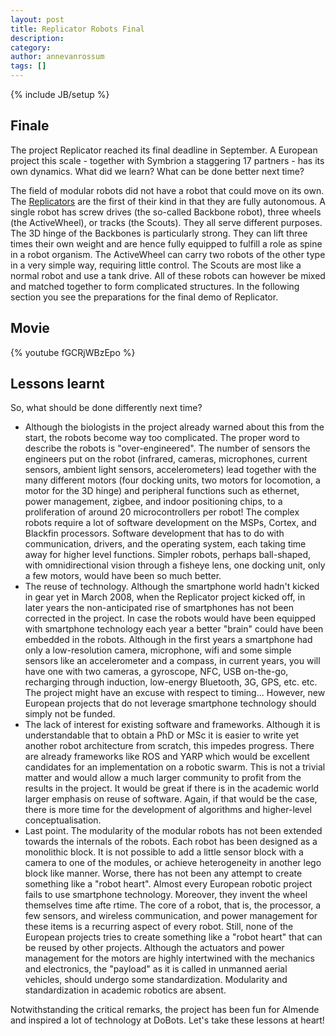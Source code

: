 ```yaml
---
layout: post
title: Replicator Robots Final
description: 
category: 
author: annevanrossum
tags: []
---
```

{% include JB/setup %}

##  Finale

The project Replicator reached its final deadline in September. A European
project this scale - together with Symbrion a staggering 17 partners - has its
own dynamics. What did we learn? What can be done better next time?

The field of modular robots did not have a robot that could move on its own.
The [Replicators](http://replicators.eu/) are the first of their kind in that
they are fully autonomous. A single robot has screw drives (the so-called
Backbone robot), three wheels (the ActiveWheel), or tracks (the Scouts). They
all serve different purposes. The 3D hinge of the Backbones is particularly
strong. They can lift three times their own weight and are hence fully
equipped to fulfill a role as spine in a robot organism. The ActiveWheel can
carry two robots of the other type in a very simple way, requiring little
control. The Scouts are most like a normal robot and use a tank drive. All of
these robots can however be mixed and matched together to form complicated
structures. In the following section you see the preparations for the final
demo of Replicator.

##  Movie

{% youtube fGCRjWBzEpo %}

##  Lessons learnt

So, what should be done differently next time?

  * Although the biologists in the project already warned about this from the start, the robots become way too complicated. The proper word to describe the robots is "over-engineered". The number of sensors the engineers put on the robot (infrared, cameras, microphones, current sensors, ambient light sensors, accelerometers) lead together with the many different motors (four docking units, two motors for locomotion, a motor for the 3D hinge) and peripheral functions such as ethernet, power management, zigbee, and indoor positioning chips, to a proliferation of around 20 microcontrollers per robot! The complex robots require a lot of software development on the MSPs, Cortex, and Blackfin processors. Software development that has to do with communication, drivers, and the operating system, each taking time away for higher level functions. Simpler robots, perhaps ball-shaped, with omnidirectional vision through a fisheye lens, one docking unit, only a few motors, would have been so much better.
  * The reuse of technology. Although the smartphone world hadn't kicked in gear yet in March 2008, when the Replicator project kicked off, in later years the non-anticipated rise of smartphones has not been corrected in the project. In case the robots would have been equipped with smartphone technology each year a better "brain" could have been embedded in the robots. Although in the first years a smartphone had only a low-resolution camera, microphone, wifi and some simple sensors like an accelerometer and a compass, in current years, you will have one with two cameras, a gyroscope, NFC, USB on-the-go, recharging through induction, low-energy Bluetooth, 3G, GPS, etc. etc. The project might have an excuse with respect to timing... However, new European projects that do not leverage smartphone technology should simply not be funded.
  * The lack of interest for existing software and frameworks. Although it is understandable that to obtain a PhD or MSc it is easier to write yet another robot architecture from scratch, this impedes progress. There are already frameworks like ROS and YARP which would be excellent candidates for an implementation on a robotic swarm. This is not a trivial matter and would allow a much larger community to profit from the results in the project. It would be great if there is in the academic world larger emphasis on reuse of software. Again, if that would be the case, there is more time for the development of algorithms and higher-level conceptualisation.
  * Last point. The modularity of the modular robots has not been extended towards the internals of the robots. Each robot has been designed as a monolithic block. It is not possible to add a little sensor block with a camera to one of the modules, or achieve heterogeneity in another lego block like manner. Worse, there has not been any attempt to create something like a "robot heart". Almost every European robotic project fails to use smartphone technology. Moreover, they invent the wheel themselves time afte rtime. The core of a robot, that is, the processor, a few sensors, and wireless communication, and power management for these items is a recurring aspect of every robot. Still, none of the European projects tries to create something like a "robot heart" that can be reused by other projects. Although the actuators and power management for the motors are highly intertwined with the mechanics and electronics, the "payload" as it is called in unmanned aerial vehicles, should undergo some standardization. Modularity and standardization in academic robotics are absent.

Notwithstanding the critical remarks, the project has been fun for Almende and
inspired a lot of technology at DoBots. Let's take these lessons at heart!


